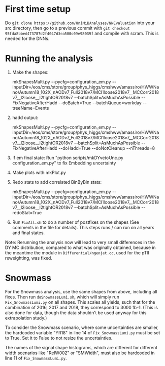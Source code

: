 # First time setup

Do `git clone https://github.com/UniMiBAnalyses/NNEvaluation` into your src directory, then go to a previous commit with `git checkout 95fda8bbed473787d2f4047d3ea500c09e98039f` and compile with scram. This is needed for the DNNs.


# Running the analysis

1. Make the shapes:

    mkShapesMulti.py --pycfg=configuration_em.py --inputDir=/eos/cms/store/group/phys_higgs/cmshww/amassiro/HWWNano/Autumn18_102X_nAODv7_Full2018v7/MCl1loose2018v7__MCCorr2018v7__l2loose__l2tightOR2018v7 --batchSplit=AsMuchAsPossible  --FixNegativeAfterHadd --doBatch=True --batchQueue=workday --treeName=Events

2. hadd output:

    mkShapesMulti.py --pycfg=configuration_em.py --inputDir=/eos/cms/store/group/phys_higgs/cmshww/amassiro/HWWNano/Autumn18_102X_nAODv7_Full2018v7/MCl1loose2018v7__MCCorr2018v7__l2loose__l2tightOR2018v7 --batchSplit=AsMuchAsPossible  --FixNegativeAfterHadd --doHadd=True --doNotCleanup --nThreads=8

3. If em final state: Run "python scripts/mkDYvetoUnc.py configuration_em.py" to fix Embedding uncertainty
4. Make plots with mkPlot.py
5. Redo stats to add correlated BinByBin stats:

    mkShapesMulti.py --pycfg=configuration_em.py --inputDir=/eos/cms/store/group/phys_higgs/cmshww/amassiro/HWWNano/Autumn18_102X_nAODv7_Full2018v7/MCl1loose2018v7__MCCorr2018v7__l2loose__l2tightOR2018v7 --batchSplit=AsMuchAsPossible --redoStat=True

6. Run `FixAll.sh` to do a number of postfixes on the shapes (See comments in the file for details). This steps runs / can run on all years and final states.


Note: Rerunning the analysis now will lead to very small differences in the DY MC distribution, compared to what was originally obtained, because in the meantime the module in `Differential/ngenjet.cc`, used for the pTll reweighting, was fixed.


# Snowmass

For the Snowmass analysis, use the same shapes from above, including all fixes. Then run `doSnowmassLumi.sh`, which will simply run `Fix_SnowmassLumi.py` on all shapes. This scales all yields, such that for the combination of 2016, 2017 and 2018, they correspond to 3000 fb-1. (This is also done for data, though the data shouldn't be used anyway for this extrapolation study.)

To consider the Snowmass scenario, where some uncertainties are smaller, the hardcoded variable "YR18" in line 14 of `Fix_SnowmassLumi.py` must be set to True. Set it to False to not resize the uncertainties.

The names of the signal shape histograms, which are different for different width scenarios like "RelW002" or "SMWidth", must also be hardcoded in line 11 of `Fix_SnowmassLumi.py`.

